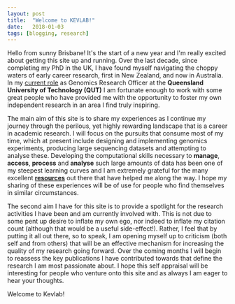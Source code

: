 ```yaml
---
layout: post
title:  "Welcome to KEVLAB!"
date:   2018-01-03
tags: [blogging, research]
---
```


Hello from sunny Brisbane! It's the start of a new year and I'm really excited about getting this site up and running. Over the last decade, since completing my PhD in the UK, I have found myself navigating the choppy waters of early career research, first in New Zealand, and now in Australia. In my [current role](http://staff.qut.edu.au/staff/dudleyk/ "Kevin Dudley QUT staff profile") as Genomics Research Officer at the **Queensland University of Technology (QUT)** I am fortunate enough to work with some great people who have provided me with the opportunity to foster my own independent research in an area I find truly inspiring.

The main aim of this site is to share my experiences as I continue my journey through the perilous, yet highly rewarding landscape that is a career in academic research. I will focus on the pursuits that consume most of my time, which at present include designing and implementing genomics experiments, producing large sequencing datasets and attempting to analyse these. Developing the computational skills necessary to **manage**, **access**, **process** and **analyse** such large amounts of data has been one of my steepest learning curves and I am extremely grateful for the many excellent [**resources**]({{site.baseurl}}/resources.html "goto resources section") out there that have helped me along the way. I hope my sharing of these experiences will be of use for people who find themselves in similar circumstances.

The second aim I have for this site is to provide a spotlight for the research activities I have been and am currently involved with. This is not due to some pent up desire to inflate my own ego, nor indeed to inflate my citation count (although that would be a useful side-effect!). Rather, I feel that by putting it all out there, so to speak, I am opening myself up to criticism (both self and from others) that will be an effective mechanism for increasing the quality of my research going forward. Over the coming months I will begin to reassess the key publications I have contributed towards that define the research I am most passionate about. I hope this self appraisal will be interesting for people who venture onto this site and as always I am eager to hear your thoughts.

Welcome to Kevlab!